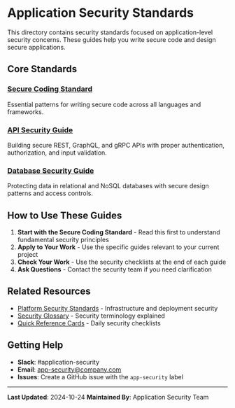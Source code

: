 # Application Security Standards

This directory contains security standards focused on application-level security concerns. These guides help you write secure code and design secure applications.

## Core Standards

### [Secure Coding Standard](Secure%20Coding%20Standard.md)
Essential patterns for writing secure code across all languages and frameworks.

### [API Security Guide](API%20Security%20Guide.md)
Building secure REST, GraphQL, and gRPC APIs with proper authentication, authorization, and input validation.

### [Database Security Guide](Database%20Security%20Guide.md)
Protecting data in relational and NoSQL databases with secure design patterns and access controls.

## How to Use These Guides

1. **Start with the Secure Coding Standard** - Read this first to understand fundamental security principles
2. **Apply to Your Work** - Use the specific guides relevant to your current project
3. **Check Your Work** - Use the security checklists at the end of each guide
4. **Ask Questions** - Contact the security team if you need clarification

## Related Resources

- [Platform Security Standards](../Platform%20Security/) - Infrastructure and deployment security
- [Security Glossary](../Glossary.md) - Security terminology explained
- [Quick Reference Cards](../Quick%20Reference%20Cards.md) - Daily security checklists

## Getting Help

- **Slack**: #application-security
- **Email**: app-security@company.com
- **Issues**: Create a GitHub issue with the `app-security` label

---

**Last Updated**: 2024-10-24
**Maintained By**: Application Security Team